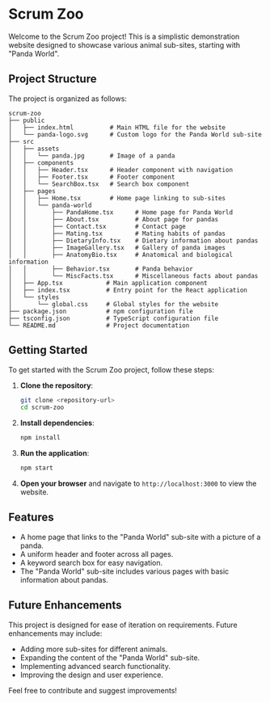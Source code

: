 # Scrum Zoo

Welcome to the Scrum Zoo project! This is a simplistic demonstration website designed to showcase various animal sub-sites, starting with "Panda World".

## Project Structure

The project is organized as follows:

```
scrum-zoo
├── public
│   ├── index.html          # Main HTML file for the website
│   └── panda-logo.svg      # Custom logo for the Panda World sub-site
├── src
│   ├── assets
│   │   └── panda.jpg       # Image of a panda
│   ├── components
│   │   ├── Header.tsx      # Header component with navigation
│   │   ├── Footer.tsx      # Footer component
│   │   └── SearchBox.tsx   # Search box component
│   ├── pages
│   │   ├── Home.tsx        # Home page linking to sub-sites
│   │   └── panda-world
│   │       ├── PandaHome.tsx      # Home page for Panda World
│   │       ├── About.tsx          # About page for pandas
│   │       ├── Contact.tsx        # Contact page
│   │       ├── Mating.tsx         # Mating habits of pandas
│   │       ├── DietaryInfo.tsx    # Dietary information about pandas
│   │       ├── ImageGallery.tsx   # Gallery of panda images
│   │       ├── AnatomyBio.tsx     # Anatomical and biological information
│   │       ├── Behavior.tsx       # Panda behavior
│   │       └── MiscFacts.tsx      # Miscellaneous facts about pandas
│   ├── App.tsx            # Main application component
│   ├── index.tsx          # Entry point for the React application
│   └── styles
│       └── global.css     # Global styles for the website
├── package.json           # npm configuration file
├── tsconfig.json          # TypeScript configuration file
└── README.md              # Project documentation
```

## Getting Started

To get started with the Scrum Zoo project, follow these steps:

1. **Clone the repository**:
   ```bash
   git clone <repository-url>
   cd scrum-zoo
   ```

2. **Install dependencies**:
   ```bash
   npm install
   ```

3. **Run the application**:
   ```bash
   npm start
   ```

4. **Open your browser** and navigate to `http://localhost:3000` to view the website.

## Features

- A home page that links to the "Panda World" sub-site with a picture of a panda.
- A uniform header and footer across all pages.
- A keyword search box for easy navigation.
- The "Panda World" sub-site includes various pages with basic information about pandas.

## Future Enhancements

This project is designed for ease of iteration on requirements. Future enhancements may include:

- Adding more sub-sites for different animals.
- Expanding the content of the "Panda World" sub-site.
- Implementing advanced search functionality.
- Improving the design and user experience.

Feel free to contribute and suggest improvements!